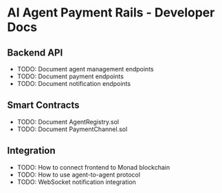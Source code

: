 # AI Agent Payment Rails - Developer Docs

## Backend API
- TODO: Document agent management endpoints
- TODO: Document payment endpoints
- TODO: Document notification endpoints

## Smart Contracts
- TODO: Document AgentRegistry.sol
- TODO: Document PaymentChannel.sol

## Integration
- TODO: How to connect frontend to Monad blockchain
- TODO: How to use agent-to-agent protocol
- TODO: WebSocket notification integration 